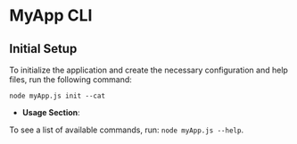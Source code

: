 # MyApp CLI

## Initial Setup

To initialize the application and create the necessary configuration and help files, run the following command:

`node myApp.js init --cat`

- **Usage Section**:

To see a list of available commands, run:
`node myApp.js --help`.
